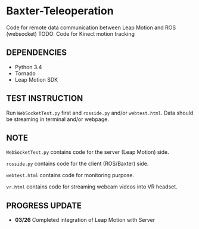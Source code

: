 # Baxter-Teleoperation
Code for remote data communication between Leap Motion and ROS (websocket)
TODO: Code for Kinect motion tracking

## DEPENDENCIES
* Python 3.4
* Tornado
* Leap Motion SDK

## TEST INSTRUCTION
Run `WebSocketTest.py` first and `rosside.py` and/or `webtest.html`. Data should be streaming in terminal and/or webpage.

## NOTE
`WebSocketTest.py` contains code for the server (Leap Motion) side.

`rosside.py` contains code for the client (ROS/Baxter) side.

`webtest.html` contains code for monitoring purpose.

`vr.html` contains code for streaming webcam videos into VR headset.

## PROGRESS UPDATE
* **03/26** Completed integration of Leap Motion with Server
